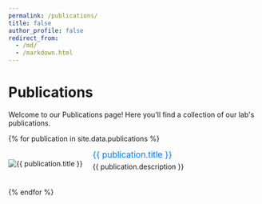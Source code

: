 ```yaml
---
permalink: /publications/
title: false
author_profile: false
redirect_from: 
  - /md/
  - /markdown.html
---
```


<style>
    .publication {
        display: flex;
        align-items: center;
        margin-bottom: 20px;
    }

    .publication img {
        max-width: 150px; /* Adjust the size as needed */
        height: auto;
        margin-right: 20px;
    }

    .publication-info {
        max-width: 800px; /* Adjust the max width as needed */
    }

    .publication-info a {
        font-size: 1.2em;
        color: #007BFF;
        text-decoration: none;
    }

    .publication-info p {
        margin-top: 5px;
    }
</style>

# Publications

Welcome to our Publications page! Here you'll find a collection of our lab's publications.

{% for publication in site.data.publications %}
<div class="publication">
    <img src="{{ '/images/' | append: publication.image | relative_url }}" alt="{{ publication.title }}">
    <div class="publication-info">
        <a href="{{ publication.link }}" target="_blank">{{ publication.title }}</a>
        <p>{{ publication.description }}</p>
    </div>
</div>
{% endfor %}